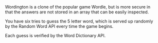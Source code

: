 Wordington is a clone of the popular game Wordle, but is more secure in that the answers are not stored in an array that can be easily inspected.

You have six tries to guess the 5 letter word, which is served up randomly by the Random Word API every time the game begins.

Each guess is verified by the Word Dictionary API.
